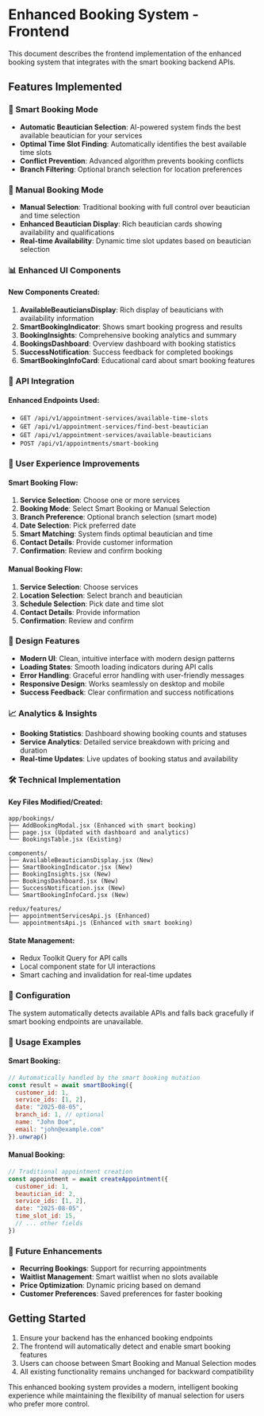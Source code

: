 # Enhanced Booking System - Frontend

This document describes the frontend implementation of the enhanced booking system that integrates with the smart booking backend APIs.

## Features Implemented

### 🚀 Smart Booking Mode
- **Automatic Beautician Selection**: AI-powered system finds the best available beautician for your services
- **Optimal Time Slot Finding**: Automatically identifies the best available time slots
- **Conflict Prevention**: Advanced algorithm prevents booking conflicts
- **Branch Filtering**: Optional branch selection for location preferences

### 👤 Manual Booking Mode
- **Manual Selection**: Traditional booking with full control over beautician and time selection
- **Enhanced Beautician Display**: Rich beautician cards showing availability and qualifications
- **Real-time Availability**: Dynamic time slot updates based on beautician selection

### 📊 Enhanced UI Components

#### New Components Created:
1. **AvailableBeauticiansDisplay**: Rich display of beauticians with availability information
2. **SmartBookingIndicator**: Shows smart booking progress and results
3. **BookingInsights**: Comprehensive booking analytics and summary
4. **BookingsDashboard**: Overview dashboard with booking statistics
5. **SuccessNotification**: Success feedback for completed bookings
6. **SmartBookingInfoCard**: Educational card about smart booking features

### 🔗 API Integration

#### Enhanced Endpoints Used:
- `GET /api/v1/appointment-services/available-time-slots`
- `GET /api/v1/appointment-services/find-best-beautician`
- `GET /api/v1/appointment-services/available-beauticians`
- `POST /api/v1/appointments/smart-booking`

### 📱 User Experience Improvements

#### Smart Booking Flow:
1. **Service Selection**: Choose one or more services
2. **Booking Mode**: Select Smart Booking or Manual Selection
3. **Branch Preference**: Optional branch selection (smart mode)
4. **Date Selection**: Pick preferred date
5. **Smart Matching**: System finds optimal beautician and time
6. **Contact Details**: Provide customer information
7. **Confirmation**: Review and confirm booking

#### Manual Booking Flow:
1. **Service Selection**: Choose services
2. **Location Selection**: Select branch and beautician
3. **Schedule Selection**: Pick date and time slot
4. **Contact Details**: Provide information
5. **Confirmation**: Review and confirm

### 🎨 Design Features

- **Modern UI**: Clean, intuitive interface with modern design patterns
- **Loading States**: Smooth loading indicators during API calls
- **Error Handling**: Graceful error handling with user-friendly messages
- **Responsive Design**: Works seamlessly on desktop and mobile
- **Success Feedback**: Clear confirmation and success notifications

### 📈 Analytics & Insights

- **Booking Statistics**: Dashboard showing booking counts and statuses
- **Service Analytics**: Detailed service breakdown with pricing and duration
- **Real-time Updates**: Live updates of booking status and availability

### 🛠️ Technical Implementation

#### Key Files Modified/Created:
```
app/bookings/
├── AddBookingModal.jsx (Enhanced with smart booking)
├── page.jsx (Updated with dashboard and analytics)
└── BookingsTable.jsx (Existing)

components/
├── AvailableBeauticiansDisplay.jsx (New)
├── SmartBookingIndicator.jsx (New)
├── BookingInsights.jsx (New)
├── BookingsDashboard.jsx (New)
├── SuccessNotification.jsx (New)
└── SmartBookingInfoCard.jsx (New)

redux/features/
├── appointmentServicesApi.js (Enhanced)
└── appointmentsApi.js (Enhanced with smart booking)
```

#### State Management:
- Redux Toolkit Query for API calls
- Local component state for UI interactions
- Smart caching and invalidation for real-time updates

### 🔧 Configuration

The system automatically detects available APIs and falls back gracefully if smart booking endpoints are unavailable.

### 📝 Usage Examples

#### Smart Booking:
```javascript
// Automatically handled by the smart booking mutation
const result = await smartBooking({
  customer_id: 1,
  service_ids: [1, 2],
  date: "2025-08-05",
  branch_id: 1, // optional
  name: "John Doe",
  email: "john@example.com"
}).unwrap()
```

#### Manual Booking:
```javascript
// Traditional appointment creation
const appointment = await createAppointment({
  customer_id: 1,
  beautician_id: 2,
  service_ids: [1, 2],
  date: "2025-08-05",
  time_slot_id: 15,
  // ... other fields
})
```

### 🚀 Future Enhancements

- **Recurring Bookings**: Support for recurring appointments
- **Waitlist Management**: Smart waitlist when no slots available
- **Price Optimization**: Dynamic pricing based on demand
- **Customer Preferences**: Saved preferences for faster booking

## Getting Started

1. Ensure your backend has the enhanced booking endpoints
2. The frontend will automatically detect and enable smart booking features
3. Users can choose between Smart Booking and Manual Selection modes
4. All existing functionality remains unchanged for backward compatibility

This enhanced booking system provides a modern, intelligent booking experience while maintaining the flexibility of manual selection for users who prefer more control.
